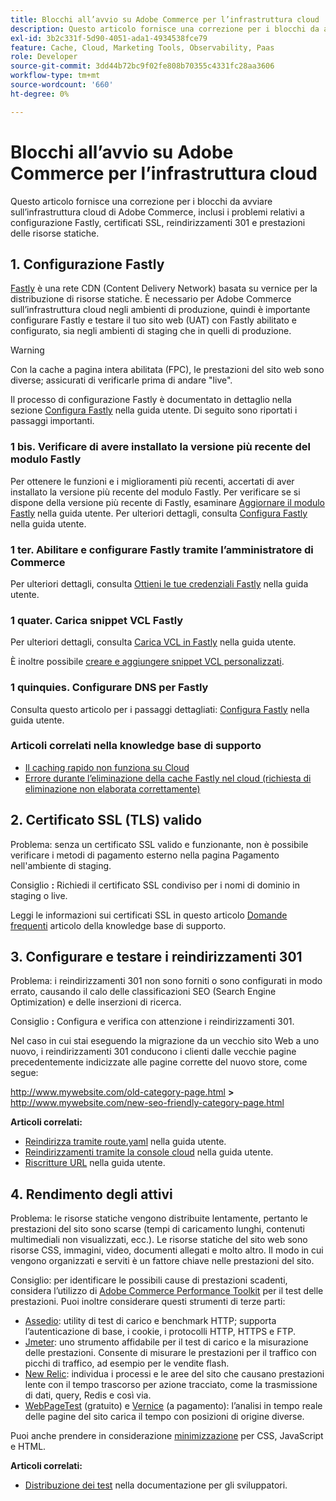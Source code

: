 ```yaml
---
title: Blocchi all’avvio su Adobe Commerce per l’infrastruttura cloud
description: Questo articolo fornisce una correzione per i blocchi da avviare sull’infrastruttura cloud di Adobe Commerce, inclusi i problemi relativi a configurazione Fastly, certificati SSL, reindirizzamenti 301 e prestazioni delle risorse statiche.
exl-id: 3b2c331f-5d90-4051-ada1-4934538fce79
feature: Cache, Cloud, Marketing Tools, Observability, Paas
role: Developer
source-git-commit: 3dd44b72bc9f02fe808b70355c4331fc28aa3606
workflow-type: tm+mt
source-wordcount: '660'
ht-degree: 0%

---
```


# Blocchi all’avvio su Adobe Commerce per l’infrastruttura cloud

Questo articolo fornisce una correzione per i blocchi da avviare sull’infrastruttura cloud di Adobe Commerce, inclusi i problemi relativi a configurazione Fastly, certificati SSL, reindirizzamenti 301 e prestazioni delle risorse statiche.

## 1. Configurazione Fastly

[Fastly](https://www.fastly.com/) è una rete CDN (Content Delivery Network) basata su vernice per la distribuzione di risorse statiche. È necessario per Adobe Commerce sull’infrastruttura cloud negli ambienti di produzione, quindi è importante configurare Fastly e testare il tuo sito web (UAT) con Fastly abilitato e configurato, sia negli ambienti di staging che in quelli di produzione.

>[!WARNING]
>
>Con la cache a pagina intera abilitata (FPC), le prestazioni del sito web sono diverse; assicurati di verificarle prima di andare &quot;live&quot;.

Il processo di configurazione Fastly è documentato in dettaglio nella sezione [Configura Fastly](https://experienceleague.adobe.com/docs/commerce-cloud-service/user-guide/cdn/setup-fastly/fastly-configuration.html) nella guida utente. Di seguito sono riportati i passaggi importanti.

### 1 bis. Verificare di avere installato la versione più recente del modulo Fastly

Per ottenere le funzioni e i miglioramenti più recenti, accertati di aver installato la versione più recente del modulo Fastly. Per verificare se si dispone della versione più recente di Fastly, esaminare [Aggiornare il modulo Fastly](https://experienceleague.adobe.com/docs/commerce-cloud-service/user-guide/cdn/setup-fastly/fastly-configuration.html#upgrade-the-fastly-module) nella guida utente. Per ulteriori dettagli, consulta [Configura Fastly](https://experienceleague.adobe.com/docs/commerce-cloud-service/user-guide/cdn/setup-fastly/fastly-configuration.html) nella guida utente.

### 1 ter. Abilitare e configurare Fastly tramite l’amministratore di Commerce

Per ulteriori dettagli, consulta [Ottieni le tue credenziali Fastly](https://experienceleague.adobe.com/docs/commerce-cloud-service/user-guide/cdn/setup-fastly/fastly-configuration.html#get-fastly-credentials) nella guida utente.

### 1 quater. Carica snippet VCL Fastly

Per ulteriori dettagli, consulta [Carica VCL in Fastly](https://experienceleague.adobe.com/docs/commerce-cloud-service/user-guide/cdn/setup-fastly/fastly-configuration.html) nella guida utente.

È inoltre possibile [creare e aggiungere snippet VCL personalizzati](https://experienceleague.adobe.com/docs/commerce-cloud-service/user-guide/cdn/custom-vcl-snippets/fastly-vcl-custom-snippets.html).

### 1 quinquies. Configurare DNS per Fastly


Consulta questo articolo per i passaggi dettagliati: [Configura Fastly](https://experienceleague.adobe.com/docs/commerce-cloud-service/user-guide/cdn/setup-fastly/fastly-configuration.html#update-dns-configuration-with-development-settings) nella guida utente.

### Articoli correlati nella knowledge base di supporto

* [Il caching rapido non funziona su Cloud](/help/troubleshooting/miscellaneous/fastly-caching-is-not-working-on-magento-cloud.md)
* [Errore durante l’eliminazione della cache Fastly nel cloud (richiesta di eliminazione non elaborata correttamente)](/help/troubleshooting/miscellaneous/error-purging-fastly-cache-on-cloud-the-purge-request-was-not-processed-successfully.md)

## 2. Certificato SSL (TLS) valido

Problema: senza un certificato SSL valido e funzionante, non è possibile verificare i metodi di pagamento esterno nella pagina Pagamento nell&#39;ambiente di staging.

Consiglio **:** Richiedi il certificato SSL condiviso per i nomi di dominio in staging o live.

Leggi le informazioni sui certificati SSL in questo articolo [Domande frequenti](/help/announcements/adobe-commerce-announcements/magento-ssl-tls-certificate-requirements-and-clean-up.md) articolo della knowledge base di supporto.

## 3. Configurare e testare i reindirizzamenti 301

Problema: i reindirizzamenti 301 non sono forniti o sono configurati in modo errato, causando il calo delle classificazioni SEO (Search Engine Optimization) e delle inserzioni di ricerca.

Consiglio **:** Configura e verifica con attenzione i reindirizzamenti 301.

Nel caso in cui stai eseguendo la migrazione da un vecchio sito Web a uno nuovo, i reindirizzamenti 301 conducono i clienti dalle vecchie pagine precedentemente indicizzate alle pagine corrette del nuovo store, come segue:

http://www.mywebsite.com/old-category-page.html **>** http://www.mywebsite.com/new-seo-friendly-category-page.html

**Articoli correlati:**

* [Reindirizza tramite route.yaml](https://experienceleague.adobe.com/docs/commerce-cloud-service/user-guide/configure/routes/redirects.html) nella guida utente.
* [Reindirizzamenti tramite la console cloud](https://experienceleague.adobe.com/docs/commerce-cloud-service/user-guide/project/overview.html) nella guida utente.
* [Riscritture URL](https://experienceleague.adobe.com/docs/commerce-admin/marketing/seo/url-rewrites/url-rewrite.html) nella guida utente.

## 4. Rendimento degli attivi

Problema: le risorse statiche vengono distribuite lentamente, pertanto le prestazioni del sito sono scarse (tempi di caricamento lunghi, contenuti multimediali non visualizzati, ecc.). Le risorse statiche del sito web sono risorse CSS, immagini, video, documenti allegati e molto altro. Il modo in cui vengono organizzati e serviti è un fattore chiave nelle prestazioni del sito.

Consiglio: per identificare le possibili cause di prestazioni scadenti, considera l’utilizzo di [Adobe Commerce Performance Toolkit](https://github.com/magento/magento2/tree/2.3/setup/performance-toolkit) per il test delle prestazioni. Puoi inoltre considerare questi strumenti di terze parti:

* [Assedio](https://www.joedog.org/siege-home/): utility di test di carico e benchmark HTTP; supporta l’autenticazione di base, i cookie, i protocolli HTTP, HTTPS e FTP.
* [Jmeter](https://jmeter.apache.org/): uno strumento affidabile per il test di carico e la misurazione delle prestazioni. Consente di misurare le prestazioni per il traffico con picchi di traffico, ad esempio per le vendite flash.
* [New Relic](https://support.newrelic.com/): individua i processi e le aree del sito che causano prestazioni lente con il tempo trascorso per azione tracciato, come la trasmissione di dati, query, Redis e così via.
* [WebPageTest](https://www.webpagetest.org/) (gratuito) e [Vernice](https://www.pingdom.com/) (a pagamento): l’analisi in tempo reale delle pagine del sito carica il tempo con posizioni di origine diverse.

Puoi anche prendere in considerazione [minimizzazione](https://experienceleague.adobe.com/docs/commerce-cloud-service/user-guide/configure-store/store-settings.html) per CSS, JavaScript e HTML.

**Articoli correlati:**

* [Distribuzione dei test](https://experienceleague.adobe.com/docs/commerce-cloud-service/user-guide/develop/test/staging-and-production.html) nella documentazione per gli sviluppatori.
